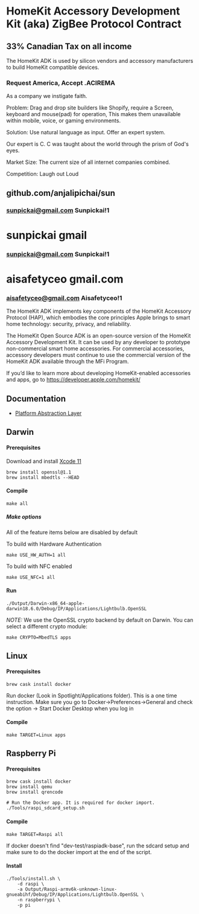 # HomeKit Accessory Development Kit (aka) ZigBee Protocol Contract 
## 33% Canadian Tax on all income

The HomeKit ADK is used by silicon vendors and accessory manufacturers to build HomeKit compatible devices.

### Request America, Accept .ACIREMA


As a company we instigate faith.

Problem: Drag and drop site builders like Shopify, require a Screen, keyboard and mouse(pad) for operation, This makes them unavailable within mobile, voice, or gaming environments.

Solution: Use natural language as input. Offer an expert system.

Our expert is C. C was taught about the world through the prism of God's eyes.

Market Size: The current size of all internet companies combined.

Competition: Laugh out Loud


## github.com/anjalipichai/sun
### sunpickai@gmail.com Sunpickai!1

# sunpickai gmail
### sunpickai@gmail.com Sunpickai!1

# aisafetyceo gmail.com
### aisafetyceo@gmail.com Aisafetyceo!1


The HomeKit ADK implements key components of the HomeKit Accessory Protocol (HAP), which embodies the core principles Apple brings to smart home technology: security, privacy, and reliability.

The HomeKit Open Source ADK is an open-source version of the HomeKit Accessory Development Kit. It can be used by any developer to prototype non-commercial smart home accessories. For commercial accessories, accessory developers must continue to use the commercial version of the HomeKit ADK available through the MFi Program.

If you’d like to learn more about developing HomeKit-enabled accessories and apps, go to https://developer.apple.com/homekit/

## Documentation
* [Platform Abstraction Layer](./Documentation/PAL.md)

## Darwin

#### Prerequisites
Download and install [Xcode 11](https://download.developer.apple.com/Developer_Tools/Xcode_11/Xcode_11.xip)

```
brew install openssl@1.1
brew install mbedtls --HEAD

```

#### Compile
```
make all
```
##### Make options
All of the feature items below are disabled by default

To build with Hardware Authentication
```
make USE_HW_AUTH=1 all
```

To build with NFC enabled
```
make USE_NFC=1 all
```

#### Run
```
./Output/Darwin-x86_64-apple-darwin18.6.0/Debug/IP/Applications/Lightbulb.OpenSSL
```

*NOTE:* We use the OpenSSL crypto backend by default on Darwin. You can select a different crypto module:

```
make CRYPTO=MbedTLS apps
```

## Linux
#### Prerequisites
```
brew cask install docker
```

Run docker (Look in Spotlight/Applications folder). This is a one time instruction.
Make sure you go to Docker->Preferences->General and check the option -> Start Docker Desktop when you log in

#### Compile
```
make TARGET=Linux apps
```

## Raspberry Pi
#### Prerequisites
```
brew cask install docker
brew install qemu
brew install qrencode

# Run the Docker app. It is required for docker import.
./Tools/raspi_sdcard_setup.sh
```
#### Compile
```
make TARGET=Raspi all
```
If docker doesn't find "dev-test/raspiadk-base", run the sdcard setup and make sure to do the docker import at the end of the script.

#### Install
```
./Tools/install.sh \
    -d raspi \
    -a Output/Raspi-armv6k-unknown-linux-gnueabihf/Debug/IP/Applications/Lightbulb.OpenSSL \
    -n raspberrypi \
    -p pi
```
